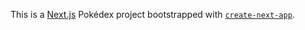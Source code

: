 This is a [Next.js](https://nextjs.org/) Pokédex project bootstrapped with [`create-next-app`](https://github.com/vercel/next.js/tree/canary/packages/create-next-app).
